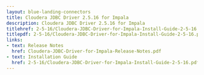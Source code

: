 ```yaml
---
layout: blue-landing-connectors
title: Cloudera JDBC Driver 2.5.16 for Impala
description: Cloudera JDBC Driver 2.5.16 for Impala
titlehref: 2-5-16/Cloudera-JDBC-Driver-for-Impala-Install-Guide-2-5-16.pdf
titlepdf: 2-5-16/Cloudera-JDBC-Driver-for-Impala-Install-Guide-2-5-16.pdf
links:
- text: Release Notes
  href: Cloudera-JDBC-Driver-for-Impala-Release-Notes.pdf
- text: Installation Guide
  href: 2-5-16/Cloudera-JDBC-Driver-for-Impala-Install-Guide-2-5-16.pdf
---
```

